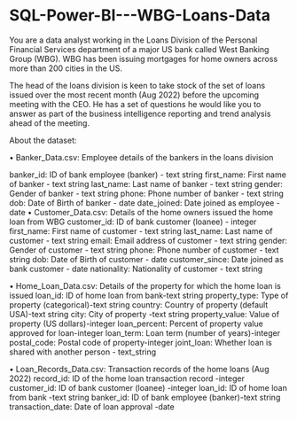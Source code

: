 # SQL-Power-BI---WBG-Loans-Data
You are a data analyst working in the Loans Division of the Personal Financial Services department of a major US bank called West Banking Group (WBG). WBG has been issuing mortgages for home owners across more than 200 cities in the US.

The head of the loans division is keen to take stock of the set of loans issued over the most recent month (Aug 2022) before the upcoming meeting with the CEO. He has a set of questions he would like you to answer as part of the business intelligence reporting and trend analysis ahead of the meeting.

About the dataset:

•	Banker_Data.csv: Employee details of the bankers in the loans division

banker_id: ID of bank employee (banker) - text string 
first_name: First name of banker - text string 
last_name: Last name of banker - text string 
gender: Gender of banker - text string 
phone: Phone number of banker - text string 
dob: Date of Birth of banker - date 
date_joined: Date joined as employee - date 
•	Customer_Data.csv: Details of the home owners issued the home loan from WBG
           customer_id: ID of bank customer (loanee) - integer 
           first_name: First name of customer - text string 
           last_name: Last name of customer - text string 
           email: Email address of customer - text string 
           gender: Gender of customer - text string 
           phone: Phone number of customer - text string 
           dob: Date of Birth of customer - date
           customer_since: Date joined as bank customer - date
           nationality: Nationality of customer - text string

•	Home_Loan_Data.csv: Details of the property for which the home loan is issued
           loan_id: ID of home loan from bank-text string 
           property_type: Type of property (categorical)-text string 
           country: Country of property (default USA)-text string 
           city: City of property -text string 
           property_value: Value of property (US dollars)-integer 
           loan_percent: Percent of property value approved for loan-integer 
           loan_term: Loan term (number of years)-integer 
           postal_code: Postal code of property-integer 
           joint_loan: Whether loan is shared with another person - text_string

•	Loan_Records_Data.csv: Transaction records of the home loans (Aug 2022)
           record_id: ID of the home loan transaction record -integer 
           customer_id: ID of bank customer (loanee) -integer 
           loan_id: ID of home loan from bank -text string 
           banker_id: ID of bank employee (banker)-text string 
           transaction_date: Date of loan approval -date
